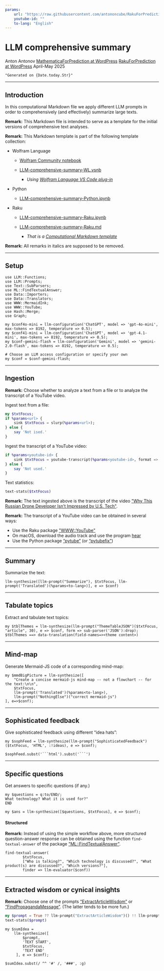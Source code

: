 ```yaml
---
params:
    url: "https://raw.githubusercontent.com/antononcube/RakuForPrediction-blog/refs/heads/main/Data/Why-This-Russian-Drone-Developer-Is-not-Impressed-by-US-Tech-RU.txt"
    youtube-id: ""
    to-lang: "English"
---
```


# LLM comprehensive summary

Anton Antonov 
[MathematicaForPrediction at WordPress](https://mathematicaforprediction.wordpress.com)
[RakuForPrediction at WordPress](https://rakuforprediction.wordpress.com)
April-May 2025

```perl6, results=asis, echo=FALSE
"Generated on {Date.today.Str}"
```

-----

## Introduction

In this computational Markdown file we apply different LLM prompts in order to comprehensively (and effectively) summarize large texts.

**Remark:** This Markdown file is intended to serve as a template for the initial versions of comprehensive text analyses.

**Remark:** This Markdown template is part of the following template collection:

- Wolfram Language

    - [Wolfram Community notebook](https://community.wolfram.com/groups/-/m/t/3448842)

    - [LLM-comprehensive-summary-WL.vsnb](https://github.com/antononcube/RakuForPrediction-blog/blob/main/Templates/LLM-comprehensive-summary-WL.vsnb)

        - *Using [Wolfram Language VS Code plug-in](https://marketplace.visualstudio.com/items?itemName=njpipeorgan.wolfram-language-notebook)*

- Python

    - [LLM-comprehensive-summary-Python.ipynb](https://github.com/antononcube/RakuForPrediction-blog/blob/main/Templates/LLM-comprehensive-summary-Python.ipynb)

- Raku

    - [LLM-comprehensive-summary-Raku.ipynb](https://github.com/antononcube/RakuForPrediction-blog/blob/main/Templates/LLM-comprehensive-summary-Raku.ipynb)

    - [LLM-comprehensive-summary-Raku.md](https://github.com/antononcube/RakuForPrediction-blog/blob/main/Templates/LLM-comprehensive-summary-Raku.md)

        - *That is a [Computational Markdown template](https://www.youtube.com/watch?v=GJO7YqjGn6o&t=158s)*

**Remark:** All remarks in italics are supposed to be removed.

-----

## Setup

```raku, results=hide, echo=FALSE
use LLM::Functions;
use LLM::Prompts;
use Text::SubParsers;
use ML::FindTextualAnswer;
use Data::Importers;
use Data::Translators;
use WWW::MermaidInk;
use WWW::YouTube;
use Hash::Merge;
use Graph;

my $conf4o-mini = llm-configuration('ChatGPT', model => 'gpt-4o-mini', max-tokens => 8192, temperature => 0.5);
my $conf41-mini = llm-configuration('ChatGPT', model => 'gpt-4.1-mini', max-tokens => 8192, temperature => 0.5);
my $conf-gemini-flash = llm-configuration('Gemini', model => 'gemini-2.0-flash', max-tokens => 8192, temperature => 0.5);

# Choose an LLM access configuration or specify your own
my $conf = $conf-gemini-flash;
```

------

## Ingestion

**Remark:** Choose whether to analyze a text from a file or to analyze the transcript of a YouTube video.


Ingest text from a file:

```raku
my $txtFocus;
if %params<url> {
    sink $txtFocus = slurp(%params<url>);
} else {
    say 'Not ised.'
}
```

Ingest the transcript of a YouTube video:

```raku
if %params<youtube-id> {
    sink $txtFocus = youtube-transcript(%params<youtube-id>, format => 'text');
} else {
    say 'Not used.'
}
```

Text statistics:

```raku
text-stats($txtFocus)
```

**Remark:** The text ingested above is the transcript of the video ["Why This Russian Drone Developer Isn’t Impressed by U.S. Tech"](https://www.youtube.com/watch?v=RmfNUM2CbbM).

**Remark:** The transcript of a YouTube video can be obtained in several ways:
- Use the Raku package ["WWW::YouTube"](https://raku.land/zef:antononcube/WWW::YouTube)
- On macOS, download the audio track and use the program [hear](https://sveinbjorn.org/hear) 
- Use the Python package [“pytube”](https://pypi.org/project/pytube/) (or [“pytubefix”](https://pypi.org/project/pytubefix/)) 

---------

## Summary

Summarize the text:

```raku, results=asis, echo=FALSE, eval=TRUE
llm-synthesize([llm-prompt("Summarize"), $txtFocus, llm-prompt('Translated')(%params<to-lang>)], e => $conf)
```

----------

## Tabulate topics

Extract and tabulate text topics:

```perl6, results=asis, echo=FALSE, eval=TRUE
my $tblThemes = llm-synthesize(llm-prompt("ThemeTableJSON")($txtFocus, "article", 30), e => $conf, form => sub-parser('JSON'):drop);
$tblThemes ==> data-translation(field-names=><theme content>)
```

---------

## Mind-map

Generate Mermaid-JS code of a corresponding mind-map:

```perl6, results=asis, echo=FALSE, eval=TRUE
my $mmdBigPicture = llm-synthesize([
    "Create a concise mermaid-js mind-map -- not a flowchart -- for the text:\n\n",
    $txtFocus,
    llm-prompt('Translated')(%params<to-lang>),
    llm-prompt("NothingElse")("correct mermaid-js")
], e=>$conf);
```

-------

## Sophisticated feedback

Give sophisticated feedback using different “idea hats”:

```perl6, results=asis, echo=FALSE, eval=TRUE 
my $sophFeed = llm-synthesize(llm-prompt("SophisticatedFeedback")($txtFocus, 'HTML', :!ideas), e => $conf);

$sophFeed.subst('```html').subst('```')
```

-----

## Specific questions

Get answers to specific questions (if any.)

```raku, echo=FALSE
my $questions = q:to/END/;
What technology? What it is used for?"
END
```

```raku, results=asis, echo=FALSE, eval=TRUE 
my $ans = llm-synthesize([$questions, $txtFocus], e => $conf);
```

#### Structured

**Remark:** Instead of using the simple workflow above, more structured question-answer response can be obtained 
using the function `find-textual-answer` of the package ["ML::FindTextualAnswer"](https://raku.land/zef:antononcube/ML::FindTextualAnswer).

```raku, results=asis, echo=FALSE, eval=TRUE 
find-textual-answer(
        $txtFocus, 
        ["Who is talking?", "Which technology is discussed?", "What product(s) are discussed?", "Which versions?"], 
        finder => llm-evaluator($conf))
```

-------

## Extracted wisdom or cynical insights

**Remark:** Choose one of the prompts 
[“ExtractArticleWisdom”](https://www.wolframcloud.com/obj/antononcube/DeployedResources/Prompt/ExtractArticleWisdom/) or 
[“FindPropagandaMessage”](https://www.wolframcloud.com/obj/antononcube/DeployedResources/Prompt/FindPropagandaMessage/).
(The latter tends to be more fun.)

```raku
my $prompt = True ?? llm-prompt("ExtractArticleWisdom")() !! llm-prompt("FindPropagandaMessage");
text-stats($prompt)
```

```raku, results=asis, echo=FALSE, eval=TRUE
my $sumIdea = 
    llm-synthesize([
        $prompt,
        'TEXT START',
        $txtFocus,
        'TEXT END'
     ], e => $conf);

$sumIdea.subst(/ ^^ '#' /, '###', :g)
```
